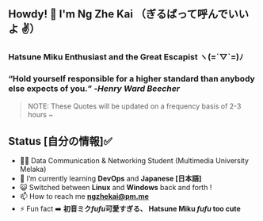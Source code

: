 ## Howdy! 👋 I'm Ng Zhe Kai （ぎるばって呼んでいいよ ✌️）

### Hatsune Miku Enthusiast and the Great Escapist ヽ(=´▽`=)ﾉ

### <q>Hold yourself responsible for a higher standard than anybody else expects of you.</q> -<em>Henry Ward Beecher</em>
> NOTE: These Quotes will be updated on a frequency basis of 2-3 hours ~

## Status [自分の情報]✅
- 🙍‍♂️ Data Communication & Networking Student (Multimedia University Melaka)
- 🌱 I’m currently learning **DevOps** and **Japanese [日本語]**
- 😺 Switched between **Linux** and **Windows** back and forth !
- 📫 How to reach me <a href=mailto:ngzhekai@pm.me>**ngzhekai@pm.me**</a>
- ⚡ Fun fact :arrow_right: **初音ミク*fufu*可愛すぎる、 Hatsune Miku *fufu* too cute**
